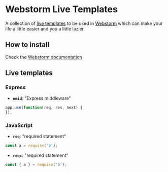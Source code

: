 # Webstorm Live Templates

A collection of [live templates](https://www.jetbrains.com/help/webstorm/using-live-templates.html) to be used in [Webstorm](https://www.jetbrains.com/webstorm) which can make your life a little easier and you a little lazier.

## How to install

Check the [Webstorm documentation](https://www.jetbrains.com/help/webstorm/sharing-live-templates.html#Sharing_Live_Templates.xml)

## Live templates

### Express
- **`emid`**: "Express middleware"

```javascript
app.use(function(req, res, next) {
});
```

### JavaScript
- **`req`**: "required statement"

```javascript
const a = require('b');
```  

- **`reqc`**: "required statement"

```javascript
const { a } = require('b');
```